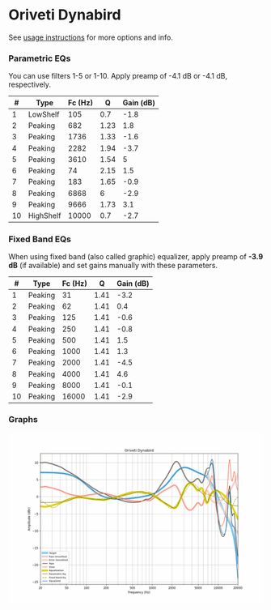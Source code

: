 # Oriveti Dynabird
See [usage instructions](https://github.com/jaakkopasanen/AutoEq#usage) for more options and info.

### Parametric EQs
You can use filters 1-5 or 1-10. Apply preamp of -4.1 dB or -4.1 dB, respectively.

|   # | Type      |   Fc (Hz) |    Q |   Gain (dB) |
|-----|-----------|-----------|------|-------------|
|   1 | LowShelf  |       105 | 0.7  |        -1.8 |
|   2 | Peaking   |       682 | 1.23 |         1.8 |
|   3 | Peaking   |      1736 | 1.33 |        -1.6 |
|   4 | Peaking   |      2282 | 1.94 |        -3.7 |
|   5 | Peaking   |      3610 | 1.54 |         5   |
|   6 | Peaking   |        74 | 2.15 |         1.5 |
|   7 | Peaking   |       183 | 1.65 |        -0.9 |
|   8 | Peaking   |      6868 | 6    |        -2.9 |
|   9 | Peaking   |      9666 | 1.73 |         3.1 |
|  10 | HighShelf |     10000 | 0.7  |        -2.7 |

### Fixed Band EQs
When using fixed band (also called graphic) equalizer, apply preamp of **-3.9 dB** (if available) and set gains manually with these parameters.

|   # | Type    |   Fc (Hz) |    Q |   Gain (dB) |
|-----|---------|-----------|------|-------------|
|   1 | Peaking |        31 | 1.41 |        -3.2 |
|   2 | Peaking |        62 | 1.41 |         0.4 |
|   3 | Peaking |       125 | 1.41 |        -0.6 |
|   4 | Peaking |       250 | 1.41 |        -0.8 |
|   5 | Peaking |       500 | 1.41 |         1.5 |
|   6 | Peaking |      1000 | 1.41 |         1.3 |
|   7 | Peaking |      2000 | 1.41 |        -4.5 |
|   8 | Peaking |      4000 | 1.41 |         4.6 |
|   9 | Peaking |      8000 | 1.41 |        -0.1 |
|  10 | Peaking |     16000 | 1.41 |        -2.9 |

### Graphs
![](./Oriveti%20Dynabird.png)
